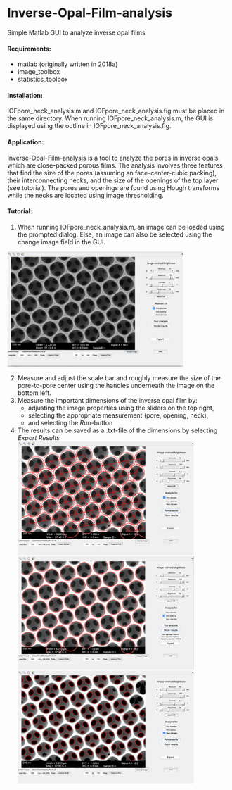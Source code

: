 # Inverse-Opal-Film-analysis
Simple Matlab GUI to analyze inverse opal films

#### Requirements:
- matlab (originally written in 2018a)
- image_toolbox
- statistics_toolbox

#### Installation:
IOFpore_neck_analysis.m and IOFpore_neck_analysis.fig must be placed in the same directory. When running IOFpore_neck_analysis.m, the GUI is displayed using the outline in IOFpore_neck_analysis.fig.

#### Application:
Inverse-Opal-Film-analysis is a tool to analyze the pores in inverse opals, which are close-packed porous films. The analysis involves three features that find the size of the pores (assuming an face-center-cubic packing), their interconnecting necks, and the size of the openings of the top layer (see tutorial). The pores and openings are found using Hough transforms while the necks are located using image thresholding.

#### Tutorial:
1. When running IOFpore_neck_analysis.m, an image can be loaded using the prompted dialog. Else, an image can also be selected using the change image field in the GUI.
<img src="examples/GUI_layout.png" width="400">

2. Measure and adjust the scale bar and roughly measure the size of the pore-to-pore center using the handles underneath the image on the bottom left.
3. Measure the important dimensions of the inverse opal film by: 
    - adjusting the image properties using the sliders on the top right,
    - selecting the appropriate measurement (pore, opening, neck),
    - and selecting the *Run*-button
4. The results can be saved as a .txt-file of the dimensions by selecting *Export Results*
<img src="examples/IOF-Pores.png" width=400> <img src="examples/IOF-Openings.png" width=400> <img src="examples/IOF-Necks.png" width=400>

